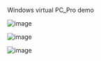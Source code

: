 Windows virtual PC_Pro demo

![image](https://user-images.githubusercontent.com/46470547/150674817-6335dcab-18a9-48e8-97ff-744bab1cb697.png)

![image](https://user-images.githubusercontent.com/46470547/150674831-fa32f872-3d3b-4729-ba41-197298036381.png)

![image](https://user-images.githubusercontent.com/46470547/150674849-c9386867-0ba9-4727-9f0f-c9ad3f3f2052.png)
